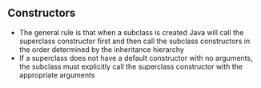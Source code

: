 ## Constructors

* The general rule is that when a subclass is created Java will call the superclass constructor first and then call the subclass constructors in the order determined by the inheritance hierarchy
* If a superclass does not have a default constructor with no arguments, the subclass must explicitly call the superclass constructor with the appropriate arguments 